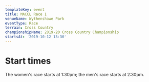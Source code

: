 ```yaml
---
templateKey: event
title: MACCL Race 1
venueName: Wythenshawe Park
eventType: Race
terrain: Cross Country
championshipName: 2019-20 Cross Country Championship
startsAt: '2019-10-12 13:30'
---
```

# Start times
The women's race starts at 1:30pm; the men's race starts at 2:30pm.
